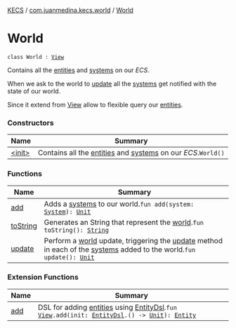 [KECS](../../index.md) / [com.juanmedina.kecs.world](../index.md) / [World](./index.md)

# World

`class World : `[`View`](../../com.juanmedina.kecs.entity/-view/index.md)

Contains all the [entities](../../com.juanmedina.kecs.entity/-entity/index.md) and [systems](../../com.juanmedina.kecs.system/-system/index.md) on
our *ECS*.

When we ask to the world to [update](update.md) all the
[systems](../../com.juanmedina.kecs.system/-system/index.md) get notified with the state of our world.

Since it extend from [View](../../com.juanmedina.kecs.entity/-view/index.md) allow to flexible query our
[entities](../../com.juanmedina.kecs.entity/-entity/index.md).

### Constructors

| Name | Summary |
|---|---|
| [&lt;init&gt;](-init-.md) | Contains all the [entities](../../com.juanmedina.kecs.entity/-entity/index.md) and [systems](../../com.juanmedina.kecs.system/-system/index.md) on our *ECS*.`World()` |

### Functions

| Name | Summary |
|---|---|
| [add](add.md) | Adds a [systems](../../com.juanmedina.kecs.system/-system/index.md) to our world.`fun add(system: `[`System`](../../com.juanmedina.kecs.system/-system/index.md)`): `[`Unit`](https://kotlinlang.org/api/latest/jvm/stdlib/kotlin/-unit/index.html) |
| [toString](to-string.md) | Generates an String that represent the [world](../index.md).`fun toString(): `[`String`](https://kotlinlang.org/api/latest/jvm/stdlib/kotlin/-string/index.html) |
| [update](update.md) | Perform a [world](../index.md) update, triggering the [update](../../com.juanmedina.kecs.system/-system/update.md) method in each of the [systems](../../com.juanmedina.kecs.system/-system/index.md) added to the world.`fun update(): `[`Unit`](https://kotlinlang.org/api/latest/jvm/stdlib/kotlin/-unit/index.html) |

### Extension Functions

| Name | Summary |
|---|---|
| [add](../../com.juanmedina.kecs.dsl/add.md) | DSL for adding [entities](../../com.juanmedina.kecs.entity/-entity/index.md) using [EntityDsl](../../com.juanmedina.kecs.dsl/-entity-dsl/index.md).`fun `[`View`](../../com.juanmedina.kecs.entity/-view/index.md)`.add(init: `[`EntityDsl`](../../com.juanmedina.kecs.dsl/-entity-dsl/index.md)`.() -> `[`Unit`](https://kotlinlang.org/api/latest/jvm/stdlib/kotlin/-unit/index.html)`): `[`Entity`](../../com.juanmedina.kecs.entity/-entity/index.md) |
